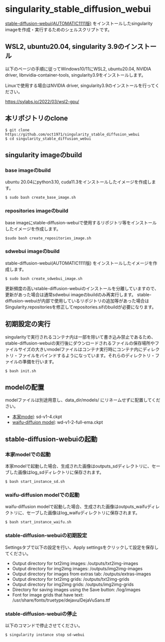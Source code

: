 # singularity_stable_diffusion_webui
[stable-diffusion-webui(AUTOMATIC1111版)](https://github.com/AUTOMATIC1111/stable-diffusion-webui) をインストールしたsingularity imageを作成・実行するためのシェルスクリプトです。
## WSL2, ubuntu20.04, singularity 3.9のインストール
以下のページの手順に従ってWindows10/11にWSL2, ubuntu20.04, NVIDIA driver, libnvidia-container-tools, singularity3.9をインストールします。

Linuxで使用する場合はNVIDIA driver, singularity3.9のインストールを行ってください。

https://sylabs.io/2022/03/wsl2-gpu/
## 本リポジトリのclone
```
$ git clone https://github.com/oct1971/singularity_stable_diffusion_webui
$ cd singularity_stable_diffusion_webui
```
## singularity imageのbuild
### base imageのbuild
ubuntu 20.04にpython3.10, cuda11.3をインストールしたイメージを作成します。
```
$ sudo bash create_base_image.sh
```
### repositories imageのbuild
base imageにstable-diffusion-webuiで使用するリポジトリ等をインストールしたイメージを作成します。
```
$sudo bash create_repositories_image.sh
```
### sdwebui imageのbuild
stable-diffusion-webui(AUTOMATIC1111版) をインストールしたイメージを作成します。
```
$ sudo bash create_sdwebui_image.sh
```
更新頻度の高いstable-diffusion-webuiのインストールを分離していますので、更新があった場合は通常sdwebui imageのbuildのみ再実行します。
stable-diffusion-webuiが内部で使用しているリポジトリの追加等があった場合はSingularity.repositoriesを修正してrepositories.sifのbuildが必要になります。

## 初期設定の実行
singularityで実行されるコンテナ内は一部を除いて書き込み禁止であるため、stable-diffusion-webuiの実行後にダウンロードされるファイルの保存場所やファイルサイズの大きいmodelファイルはコンテナ実行時にコンテナ内にディレクトリ・ファイルをバインドするようになっています。それらのディレクトリ・ファイルの準備を行います。
```
$ bash init.sh
```
## modelの配置
modelファイルは別途用意し、data_dir/models/ にリネームせずに配置してください。
- [本家model](https://huggingface.co/CompVis/stable-diffusion-v-1-4-original): sd-v1-4.ckpt
- [waifu-diffuion model](https://huggingface.co/hakurei/waifu-diffusion): wd-v1-2-full-ema.ckpt
## stable-diffusion-webuiの起動
### 本家modelでの起動
本家modelで起動した場合、生成された画像はoutputs_sdディレクトリに、セーブした画像はlog_sdディレクトリに保存されます。
```
$ bash start_instance_sd.sh
```
### waifu-diffusion modelでの起動
waifu-diffusion modelで起動した場合、生成された画像はoutputs_waifuディレクトリに、セーブした画像はlog_waifuディレクトリに保存されます。
```
$ bash start_instance_waifu.sh
```
### stable-diffusion-webuiの初期設定
Settingsタブで以下の設定を行い、Apply settingsをクリックして設定を保存してください。
- Output directory for txt2img images: /outputs/txt2img-images
- Output directory for img2img images: /outputs/img2img-images
- Output directory for images from extras tab: /outputs/extras-images
- Output directory for txt2img grids: /outputs/txt2img-grids
- Output directory for img2img grids: /outputs/img2img-grids
- Directory for saving images using the Save button: /log/images
- Font for image grids that have text: /usr/share/fonts/truetype/dejavu/DejaVuSans.ttf
### stable-diffusion-webuiの停止
以下のコマンドで停止させてください。
```
$ singularity instance stop sd-webui
```
